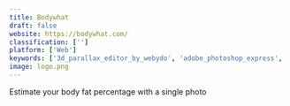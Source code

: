 ```yaml
---
title: Bodywhat
draft: false 
website: https://bodywhat.com/
classification: ['']
platform: ['Web']
keywords: ['3d_parallax_editor_by_webydo', 'adobe_photoshop_express', 'amazing_creatures', 'blender', 'bookblock', 'contacam', 'display.land', 'faceapp', 'facebook_3d_photos', 'get_peanutized', 'kabaq_3d_food_scanner', 'manual_camera_for_iphone', 'month_to_master', 'obscura', 'polarfox', 'shapescale', 'slide_camera', 'vsco_cam', 'withings_body_cardio_scale', 'wolfprint_3d']
image: logo.png
---
```

Estimate your body fat percentage with a single photo